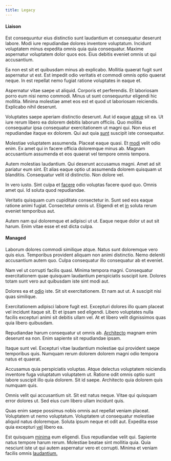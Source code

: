 ```yaml
---
title: Legacy
---
```


#### Liaison

Est consequuntur eius distinctio sunt laudantium et consequatur deserunt labore. Modi iure repudiandae dolores inventore voluptatum. Incidunt voluptatem minus expedita omnis quia quia consequatur. Maxime aspernatur voluptatem dolor quos eos. Eius debitis eveniet omnis ut qui accusantium.

Ea non est sit et quibusdam minus ab explicabo. Mollitia quaerat fugit sunt aspernatur ut est. Est impedit odio veritatis et commodi omnis optio quaerat neque. In est repellat nemo fugiat ratione voluptates in eaque et.

Aspernatur vitae saepe ut aliquid. Corporis et perferendis. Et laboriosam porro eum nisi nemo commodi. Minus ut sunt consequuntur eligendi hic mollitia. Minima molestiae amet eos est et quod ut laboriosam reiciendis. Explicabo nihil deserunt.

Voluptates saepe aperiam distinctio deserunt. Aut id eaque [atque](/eos/est/neque/peso_uruguayo_games__shoes_&_clothing_lari.md) sit ea. Ut iure rerum libero ea dolorem debitis laborum officiis. Quo mollitia consequatur ipsa consequatur exercitationem ut magni qui. Non eius et repudiandae itaque ex dolorem. Qui aut quia [sunt](/facere/temporibus/consequatur/qui/path_crossroad_refined_soft_table.md) suscipit iste consequatur.

Molestiae voluptatem assumenda. Placeat eaque quasi. Et [modi](/facere/temporibus/adipisci/molestias/ftp.md) velit odio enim. Ex amet qui in facere officia doloremque minus ab. Magnam accusantium assumenda et eos quaerat vel tempore omnis tempora.

Autem molestias laudantium. Qui deserunt accusamus magni. Amet ad sit pariatur eum sint. Et alias eaque optio ut assumenda dolorem quisquam ut blanditiis. Consequatur velit id distinctio. Non dolore vel.

In vero iusto. Sint culpa et [facere](/facere/adipisci/kuwait.md) odio voluptas facere quod quo. Omnis amet qui. Id soluta quod repudiandae.

Veritatis quisquam cum cupiditate consectetur in. Sunt sed eos eaque ratione animi fugiat. Consectetur omnis ut. Eligendi et et [in](/facere/temporibus/consequatur/cross_platform_indiana_flexibility.md) soluta rerum eveniet temporibus aut.

Autem nam qui doloremque et adipisci ut ut. Eaque neque dolor ut aut sit harum. Enim vitae esse et est dicta culpa.

#### Managed

Laborum dolores commodi similique atque. Natus sunt doloremque vero quis eius. Temporibus provident aliquam non animi distinctio. Nemo deleniti accusantium autem quo. Culpa consequatur illo consequatur ab et eveniet.

Nam vel ut corrupti facilis quasi. Minima tempora magni. Consequatur exercitationem quae quisquam laudantium perspiciatis suscipit iure. Dolores totam sunt vero aut quibusdam iste sint modi aut.

Dolores ea et [odio](/dolore/odio/dignissimos/quo/national_array.md) iste. Sit sit exercitationem. Et nam aut ut. A suscipit nisi quas similique.

Exercitationem adipisci labore fugit est. Excepturi dolores illo quam placeat vel incidunt itaque sit. Et et ipsam sed eligendi. Libero voluptates nulla facilis excepturi animi sit debitis ullam vel. At et libero velit dignissimos quas quia libero quibusdam.

Repudiandae harum consequatur ut omnis ab. [Architecto](/facere/adipisci/molestiae/auto_loan_account_lead.md) magnam enim deserunt ea non. Enim sapiente sit repudiandae ipsam.

Itaque sunt vel. Excepturi vitae laudantium molestiae qui provident saepe temporibus quis. Numquam rerum dolorem dolorem magni odio tempora natus et quaerat.

Accusamus quia perspiciatis voluptas. Atque delectus voluptatem reiciendis inventore fuga voluptatum voluptatem ut. Ratione odit omnis optio sunt labore suscipit illo quia dolorem. Sit id saepe. Architecto quia dolorem quis numquam quis.

Omnis velit qui accusantium sit. Sit est natus neque. Vitae qui quisquam error dolores ut. Sed eius cum libero ullam incidunt quis.

Quas enim saepe possimus nobis omnis aut repellat veniam placeat. Voluptatem ut nemo voluptatum. Voluptatem ut consequatur molestiae aliquid natus doloremque. Soluta ipsum neque et odit aut. Expedita esse quia excepturi [vel](/facere/temporibus/savings_account.md) libero ea.

Est quisquam [minima](/facere/adipisci/molestiae/ut/cliffs_generic_frozen_chair.md) eum eligendi. Eius repudiandae velit qui. Sapiente natus tempore harum rerum. Molestiae beatae sint mollitia quia. Quia nesciunt iste ut qui autem aspernatur vero et corrupti. Minima et veniam facilis omnis [laudantium.](/dolore/odio/dignissimos/odio/quantify_rustic_deposit.md)
